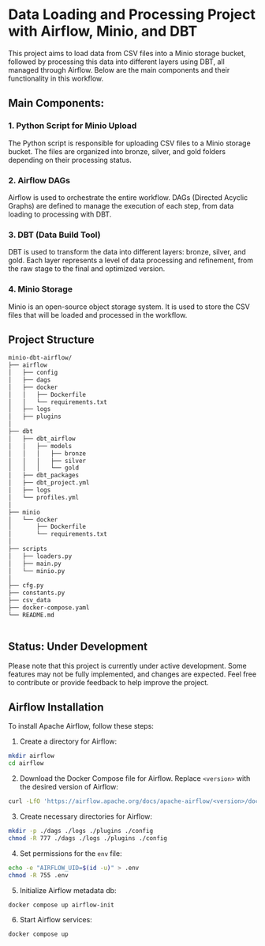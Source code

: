 # Data Loading and Processing Project with Airflow, Minio, and DBT

This project aims to load data from CSV files into a Minio storage bucket, followed by processing this data into different layers using DBT, all managed through Airflow. Below are the main components and their functionality in this workflow.

## Main Components:
### 1. Python Script for Minio Upload

The Python script is responsible for uploading CSV files to a Minio storage bucket. The files are organized into bronze, silver, and gold folders depending on their processing status.

### 2. Airflow DAGs

Airflow is used to orchestrate the entire workflow. DAGs (Directed Acyclic Graphs) are defined to manage the execution of each step, from data loading to processing with DBT.


### 3. DBT (Data Build Tool)

DBT is used to transform the data into different layers: bronze, silver, and gold. Each layer represents a level of data processing and refinement, from the raw stage to the final and optimized version.

### 4. Minio Storage

Minio is an open-source object storage system. It is used to store the CSV files that will be loaded and processed in the workflow.


## Project Structure
```bash
minio-dbt-airflow/
├── airflow
│   ├── config
│   ├── dags
│   ├── docker
│   │   ├── Dockerfile
│   │   └── requirements.txt
│   ├── logs  
│   ├── plugins
│
├── dbt
│   ├── dbt_airflow
│   │   ├── models
│   │   │   ├── bronze
│   │   │   ├── silver
│   │   │   └── gold
│   ├── dbt_packages
│   ├── dbt_project.yml
│   ├── logs
│   └── profiles.yml
│
├── minio
│   └── docker
│       ├── Dockerfile
│       └── requirements.txt
│
├── scripts
│   ├── loaders.py
│   ├── main.py
│   └── minio.py
│
├── cfg.py
├── constants.py
├── csv_data
├── docker-compose.yaml
└── README.md



```

## Status: Under Development

Please note that this project is currently under active development. Some features may not be fully implemented, and changes are expected. Feel free to contribute or provide feedback to help improve the project.




## Airflow Installation

To install Apache Airflow, follow these steps:


1. Create a directory for Airflow:
```bash
mkdir airflow
cd airflow
```


2. Download the Docker Compose file for Airflow. Replace `<version>` with the desired version of Airflow:
```bash
curl -LfO 'https://airflow.apache.org/docs/apache-airflow/<version>/docker-compose.yaml'
```


3. Create necessary directories for Airflow:
```bash
mkdir -p ./dags ./logs ./plugins ./config
chmod -R 777 ./dags ./logs ./plugins ./config
```


4. Set permissions for the `env` file:
```bash
echo -e "AIRFLOW_UID=$(id -u)" > .env
chmod -R 755 .env
```


5. Initialize Airflow metadata db:
```bash
docker compose up airflow-init
```

6. Start Airflow services:
```bash
docker compose up
```
